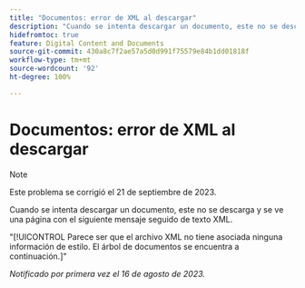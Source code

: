 ```yaml
---
title: "Documentos: error de XML al descargar"
description: "Cuando se intenta descargar un documento, este no se descarga y se ve una página con un mensaje seguido de texto XML."
hidefromtoc: true
feature: Digital Content and Documents
source-git-commit: 430a8c7f2ae57a5d0d991f75579e84b1dd01818f
workflow-type: tm+mt
source-wordcount: '92'
ht-degree: 100%

---
```



# Documentos: error de XML al descargar

<!--WF, WFP TOCs-->

>[!NOTE]
>
>Este problema se corrigió el 21 de septiembre de 2023.

Cuando se intenta descargar un documento, este no se descarga y se ve una página con el siguiente mensaje seguido de texto XML.

&quot;[!UICONTROL Parece ser que el archivo XML no tiene asociada ninguna información de estilo. El árbol de documentos se encuentra a continuación.]&quot;

_Notificado por primera vez el 16 de agosto de 2023._
